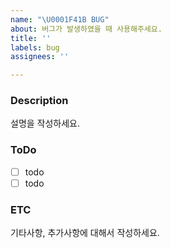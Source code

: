 ```yaml
---
name: "\U0001F41B BUG"
about: 버그가 발생하였을 때 사용해주세요.
title: ''
labels: bug
assignees: ''

---
```


### Description
설명을 작성하세요.

### ToDo
- [ ] todo
- [ ] todo

### ETC
기타사항, 추가사항에 대해서 작성하세요.
